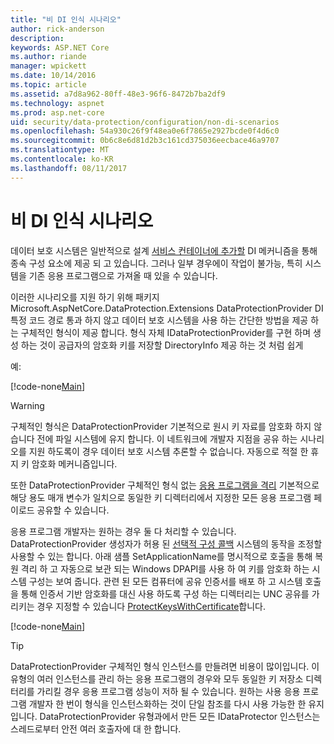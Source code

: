 ```yaml
---
title: "비 DI 인식 시나리오"
author: rick-anderson
description: 
keywords: ASP.NET Core
ms.author: riande
manager: wpickett
ms.date: 10/14/2016
ms.topic: article
ms.assetid: a7d8a962-80ff-48e3-96f6-8472b7ba2df9
ms.technology: aspnet
ms.prod: asp.net-core
uid: security/data-protection/configuration/non-di-scenarios
ms.openlocfilehash: 54a930c26f9f48ea0e6f7865e2927bcde0f4d6c0
ms.sourcegitcommit: 0b6c8e6d81d2b3c161cd375036eecbace46a9707
ms.translationtype: MT
ms.contentlocale: ko-KR
ms.lasthandoff: 08/11/2017
---
```

# <a name="non-di-aware-scenarios"></a>비 DI 인식 시나리오

데이터 보호 시스템은 일반적으로 설계 [서비스 컨테이너에 추가할](../consumer-apis/overview.md) DI 메커니즘을 통해 종속 구성 요소에 제공 되 고 있습니다. 그러나 일부 경우에이 작업이 불가능, 특히 시스템을 기존 응용 프로그램으로 가져올 때 있을 수 있습니다.

이러한 시나리오를 지원 하기 위해 패키지 Microsoft.AspNetCore.DataProtection.Extensions DataProtectionProvider DI 특정 코드 경로 통과 하지 않고 데이터 보호 시스템을 사용 하는 간단한 방법을 제공 하는 구체적인 형식이 제공 합니다. 형식 자체 IDataProtectionProvider를 구현 하며 생성 하는 것이 공급자의 암호화 키를 저장할 DirectoryInfo 제공 하는 것 처럼 쉽게

예:

[!code-none[Main](non-di-scenarios/_static/nodisample1.cs)]

>[!WARNING]
> 구체적인 형식은 DataProtectionProvider 기본적으로 원시 키 자료를 암호화 하지 않습니다 전에 파일 시스템에 유지 합니다. 이 네트워크에 개발자 지점을 공유 하는 시나리오를 지원 하도록이 경우 데이터 보호 시스템 추론할 수 없습니다. 자동으로 적절 한 휴지 키 암호화 메커니즘입니다.
>
>또한 DataProtectionProvider 구체적인 형식 없는 [응용 프로그램을 격리](overview.md#data-protection-configuration-per-app-isolation) 기본적으로 해당 용도 매개 변수가 일치으로 동일한 키 디렉터리에서 지정한 모든 응용 프로그램 페이로드 공유할 수 있습니다.

응용 프로그램 개발자는 원하는 경우 둘 다 처리할 수 있습니다. DataProtectionProvider 생성자가 허용 된 [선택적 구성 콜백](overview.md#data-protection-configuration-callback) 시스템의 동작을 조정할 사용할 수 있는 합니다. 아래 샘플 SetApplicationName를 명시적으로 호출을 통해 복원 격리 하 고 자동으로 보관 되는 Windows DPAPI를 사용 하 여 키를 암호화 하는 시스템 구성는 보여 줍니다. 관련 된 모든 컴퓨터에 공유 인증서를 배포 하 고 시스템 호출을 통해 인증서 기반 암호화를 대신 사용 하도록 구성 하는 디렉터리는 UNC 공유를 가리키는 경우 지정할 수 있습니다 [ProtectKeysWithCertificate](overview.md#configuring-x509-certificate)합니다.

[!code-none[Main](non-di-scenarios/_static/nodisample2.cs)]

>[!TIP]
> DataProtectionProvider 구체적인 형식 인스턴스를 만들려면 비용이 많이입니다. 이 유형의 여러 인스턴스를 관리 하는 응용 프로그램의 경우와 모두 동일한 키 저장소 디렉터리를 가리킬 경우 응용 프로그램 성능이 저하 될 수 있습니다. 원하는 사용 응용 프로그램 개발자 한 번이 형식을 인스턴스화하는 것이 단일 참조를 다시 사용 가능한 한 유지입니다. DataProtectionProvider 유형과에서 만든 모든 IDataProtector 인스턴스는 스레드로부터 안전 여러 호출자에 대 한 합니다.

